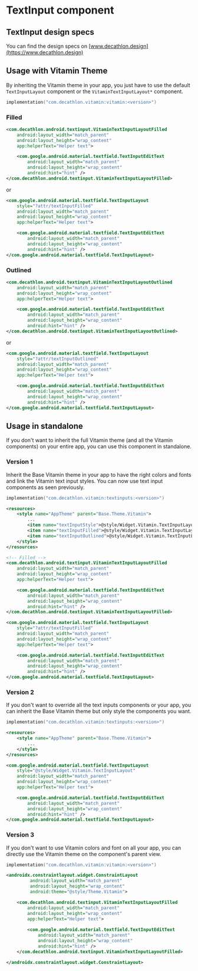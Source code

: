 # TextInput component

## TextInput design specs

You can find the design specs on [www.decathlon.design](https://www.decathlon.design)

## Usage with Vitamin Theme

By inheriting the Vitamin theme in your app, you just have to use the default `TextInputLayout` component or the `VitaminTextInputLayout*` component.

```kotlin
implementation("com.decathlon.vitamin:vitamin:<version>")
```

### Filled

```xml
<com.decathlon.android.textinput.VitaminTextInputLayoutFilled
    android:layout_width="match_parent"
    android:layout_height="wrap_content"
    app:helperText="Helper text">

    <com.google.android.material.textfield.TextInputEditText
        android:layout_width="match_parent"
        android:layout_height="wrap_content"
        android:hint="hint" />
</com.decathlon.android.textinput.VitaminTextInputLayoutFilled>
```

or

```xml
<com.google.android.material.textfield.TextInputLayout
    style="?attr/textInputFilled"
    android:layout_width="match_parent"
    android:layout_height="wrap_content"
    app:helperText="Helper text">

    <com.google.android.material.textfield.TextInputEditText
        android:layout_width="match_parent"
        android:layout_height="wrap_content"
        android:hint="hint" />
</com.google.android.material.textfield.TextInputLayout>
```

### Outlined

```xml
<com.decathlon.android.textinput.VitaminTextInputLayoutOutlined
    android:layout_width="match_parent"
    android:layout_height="wrap_content"
    app:helperText="Helper text">

    <com.google.android.material.textfield.TextInputEditText
        android:layout_width="match_parent"
        android:layout_height="wrap_content"
        android:hint="hint" />
</com.decathlon.android.textinput.VitaminTextInputLayoutOutlined>
```

or

```xml
<com.google.android.material.textfield.TextInputLayout
    style="?attr/textInputOutlined"
    android:layout_width="match_parent"
    android:layout_height="wrap_content"
    app:helperText="Helper text">

    <com.google.android.material.textfield.TextInputEditText
        android:layout_width="match_parent"
        android:layout_height="wrap_content"
        android:hint="hint" />
</com.google.android.material.textfield.TextInputLayout>
```

## Usage in standalone

If you don't want to inherit the full Vitamin theme (and all the Vitamin components) on your entire app, you can use this component in standalone.

### Version 1

Inherit the Base Vitamin theme in your app to have the right colors and fonts and link the Vitamin text input styles.
You can now use text input components as seen previously.

```kotlin
implementation("com.decathlon.vitamin:textinputs:<version>")
```

```xml
<resources>
    <style name="AppTheme" parent="Base.Theme.Vitamin">
        ...
        <item name="textInputStyle">@style/Widget.Vitamin.TextInputLayout</item>
        <item name="textInputFilled">@style/Widget.Vitamin.TextInputLayout.FilledBox</item>
        <item name="textInputOutlined">@style/Widget.Vitamin.TextInputLayout.OutlinedBox</item>
    </style>
</resources>
```

```xml
<!-- Filled -->
<com.decathlon.android.textinput.VitaminTextInputLayoutFilled
    android:layout_width="match_parent"
    android:layout_height="wrap_content"
    app:helperText="Helper text">

    <com.google.android.material.textfield.TextInputEditText
        android:layout_width="match_parent"
        android:layout_height="wrap_content"
        android:hint="hint" />
</com.decathlon.android.textinput.VitaminTextInputLayoutFilled>
```

```xml
<com.google.android.material.textfield.TextInputLayout
    style="?attr/textInputFilled"
    android:layout_width="match_parent"
    android:layout_height="wrap_content"
    app:helperText="Helper text">

    <com.google.android.material.textfield.TextInputEditText
        android:layout_width="match_parent"
        android:layout_height="wrap_content"
        android:hint="hint" />
</com.google.android.material.textfield.TextInputLayout>
```

### Version 2

If you don't want to override all the text inputs components or your app, you can inherit the Base Vitamin theme but only style the components you want.

```kotlin
implementation("com.decathlon.vitamin:textinputs:<version>")
```

```xml
<resources>
    <style name="AppTheme" parent="Base.Theme.Vitamin">
        ...
    </style>
</resources>
```

```xml
<com.google.android.material.textfield.TextInputLayout
    style="@style/Widget.Vitamin.TextInputLayout"
    android:layout_width="match_parent"
    android:layout_height="wrap_content"
    app:helperText="Helper text">

    <com.google.android.material.textfield.TextInputEditText
        android:layout_width="match_parent"
        android:layout_height="wrap_content"
        android:hint="hint" />
</com.google.android.material.textfield.TextInputLayout>
```

### Version 3

If you don't want to use Vitamin colors and font on all your app, you can directly use the Vitamin theme on the component's parent view.

```kotlin
implementation("com.decathlon.vitamin:vitamin:<version>")
```

```xml
<androidx.constraintlayout.widget.ConstraintLayout
         android:layout_width="match_parent"
         android:layout_height="wrap_content"
         android:theme="@style/Theme.Vitamin">

    <com.decathlon.android.textinput.VitaminTextInputLayoutFilled
        android:layout_width="match_parent"
        android:layout_height="wrap_content"
        app:helperText="Helper text">
    
        <com.google.android.material.textfield.TextInputEditText
            android:layout_width="match_parent"
            android:layout_height="wrap_content"
            android:hint="hint" />
    </com.decathlon.android.textinput.VitaminTextInputLayoutFilled>

</androidx.constraintlayout.widget.ConstraintLayout>
```